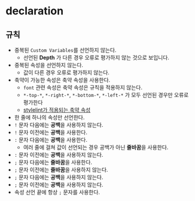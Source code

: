# declaration

## 규칙

- 중복된 `Custom Variables`를 선언하지 않는다.
  - 선언된 **Depth** 가 다른 경우 오류로 평가하지 않는 것으로 보입니다.
- 중복된 속성을 선언하지 않는다.
  - 값이 다른 경우 오류로 평가하지 않는다.
- 축약이 가능한 속성은 축약 속성을 사용한다.
  - `font` 관련 속성은 축약 속성은 규칙을 적용하지 않는다.
  - `*-top-*`, `*-right-*`, `*-bottom-*`, `*-left-*` 가 모두 선언된 경우만 오류로 평가한다
  - [stylelint가 적용되는 축약 속성](https://stylelint.io/user-guide/rules/list/declaration-block-no-redundant-longhand-properties)
- 한 줄에 하나의 속성만 선언한다.
- `!` 문자 다음에는 **공백**을 사용하지 않는다.
- `!` 문자 이전에는 **공백**을 사용한다.
- `:` 문자 다음에는 **공백**을 사용한다.
  - 여러 줄에 걸쳐 값이 선언되는 경우 공백가 아닌 **줄바꿈**을 사용한다.
- `:` 문자 이전에는 **공백**을 사용하지 않는다.
- `;` 문자 다음에는 **줄바꿈**을 사용한다.
- `;` 문자 이전에는 **줄바꿈**을 사용하지 않는다.
- `;` 문자 다음에는 **공백**을 사용하지 않는다.
- `;` 문자 이전에는 **공백**을 사용하지 않는다.
- 속성 선언 끝에 항상 `;` 문자를 사용한다.
